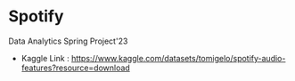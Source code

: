 # Spotify
Data Analytics Spring Project'23

- Kaggle Link : https://www.kaggle.com/datasets/tomigelo/spotify-audio-features?resource=download
